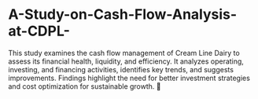 # A-Study-on-Cash-Flow-Analysis-at-CDPL-
This study examines the cash flow management of Cream Line Dairy to assess its financial health, liquidity, and efficiency. It analyzes operating, investing, and financing activities, identifies key trends, and suggests improvements. Findings highlight the need for better investment strategies and cost optimization for sustainable growth. 🚀
